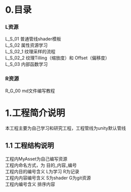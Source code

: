<!-- 码云挂件,在码云、Typora下style无效 -->
<div style="position: absolute; right: 0 ;top: 0; opacity: 70%;">

</div>


# 0.目录

### L资源
L_S_01 普通管线shader模板  
L_S_02 属性资源学习  
L_S_02_1 纹理采样的流程  
L_S_02_2 纹理Tilling（缩放度）和 Offset（偏移度）  
L_S_03 内部函数学习
### R资源
R_G_00 md文件编写教程

# 1.工程简介说明

本工程主要为自己学习和研究工程，工程管线为unity默认管线

## 1.1 工程结构说明

 工程内MyAsset为自己编写资源  
 工程内命名方式，为 目的_内容_编号  
 工程内目的编号含义 L为学习 R为记录  
 工程内内容编号含义 S为shader G为git资源  
 工程内编号含义 排序内容


